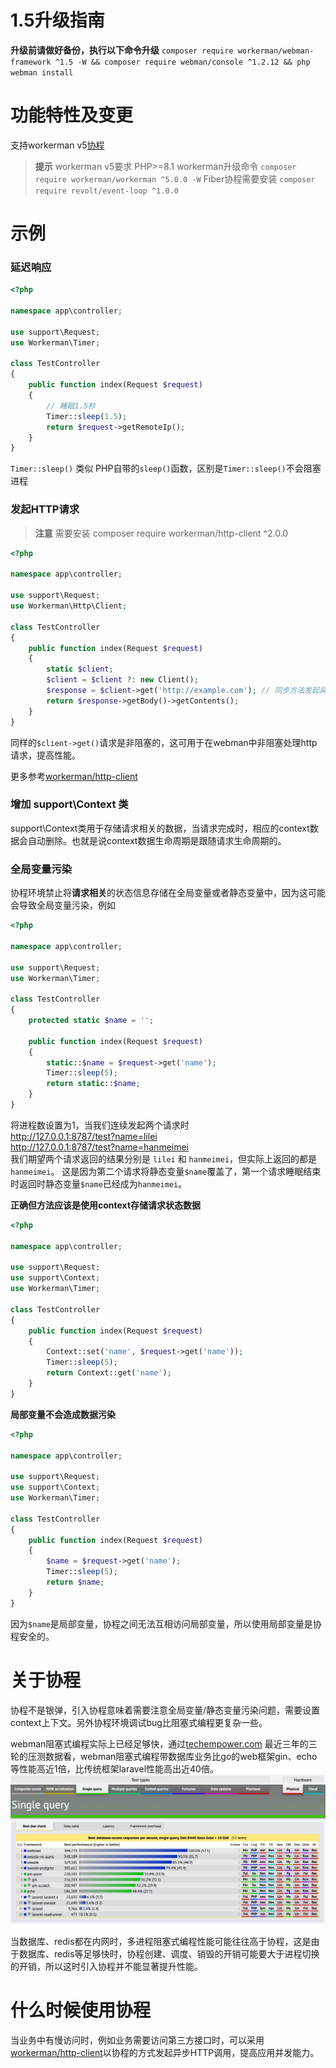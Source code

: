 # 1.5升级指南

**升级前请做好备份，执行以下命令升级**
`composer require workerman/webman-framework ^1.5 -W && composer require webman/console ^1.2.12 && php webman install`

# 功能特性及变更

支持workerman v5[协程](https://www.workerman.net/doc/workerman/fiber.html)

> **提示**
> workerman v5要求 PHP>=8.1
> workerman升级命令 `composer require workerman/workerman ^5.0.0 -W`
> Fiber协程需要安装 `composer require revolt/event-loop ^1.0.0`

# 示例
### 延迟响应

```php
<?php

namespace app\controller;

use support\Request;
use Workerman\Timer;

class TestController
{
    public function index(Request $request)
    {
        // 睡眠1.5秒
        Timer::sleep(1.5);
        return $request->getRemoteIp();
    }
}
```
`Timer::sleep()` 类似 PHP自带的`sleep()`函数，区别是`Timer::sleep()`不会阻塞进程


### 发起HTTP请求

> **注意**
> 需要安装 composer require workerman/http-client ^2.0.0

```php
<?php

namespace app\controller;

use support\Request;
use Workerman\Http\Client;

class TestController
{
    public function index(Request $request)
    {
        static $client;
        $client = $client ?: new Client();
        $response = $client->get('http://example.com'); // 同步方法发起异步请求
        return $response->getBody()->getContents();
    }
}
```
同样的`$client->get()`请求是非阻塞的，这可用于在webman中非阻塞处理http请求，提高性能。

更多参考[workerman/http-client](https://www.workerman.net/doc/workerman/components/workerman-http-client.html)

### 增加 support\Context 类

support\Context类用于存储请求相关的数据，当请求完成时，相应的context数据会自动删除。也就是说context数据生命周期是跟随请求生命周期的。

### 全局变量污染

协程环境禁止将**请求相关**的状态信息存储在全局变量或者静态变量中，因为这可能会导致全局变量污染，例如

```php
<?php

namespace app\controller;

use support\Request;
use Workerman\Timer;

class TestController
{
    protected static $name = '';

    public function index(Request $request)
    {
        static::$name = $request->get('name');
        Timer::sleep(5);
        return static::$name;
    }
}
```

将进程数设置为1，当我们连续发起两个请求时  
http://127.0.0.1:8787/test?name=lilei  
http://127.0.0.1:8787/test?name=hanmeimei  
我们期望两个请求返回的结果分别是 `lilei` 和 `hanmeimei`，但实际上返回的都是`hanmeimei`。
这是因为第二个请求将静态变量`$name`覆盖了，第一个请求睡眠结束时返回时静态变量`$name`已经成为`hanmeimei`。

**正确但方法应该是使用context存储请求状态数据**
```php
<?php

namespace app\controller;

use support\Request;
use support\Context;
use Workerman\Timer;

class TestController
{
    public function index(Request $request)
    {
        Context::set('name', $request->get('name'));
        Timer::sleep(5);
        return Context::get('name');
    }
}
```

**局部变量不会造成数据污染**
```php
<?php

namespace app\controller;

use support\Request;
use support\Context;
use Workerman\Timer;

class TestController
{
    public function index(Request $request)
    {
        $name = $request->get('name');
        Timer::sleep(5);
        return $name;
    }
}
```
因为`$name`是局部变量，协程之间无法互相访问局部变量，所以使用局部变量是协程安全的。

# 关于协程
协程不是银弹，引入协程意味着需要注意全局变量/静态变量污染问题，需要设置context上下文。另外协程环境调试bug比阻塞式编程更复杂一些。

webman阻塞式编程实际上已经足够快，通过[techempower.com](https://www.techempower.com/benchmarks/#section=data-r21&l=zijnjz-6bj&test=db&f=1ekg-cbcw-2t4w-27wr68-pc0-iv9slc-0-1ekgw-39g-kxs00-o0zk-4fu13d-2x8do8-2) 最近三年的三轮的压测数据看，webman阻塞式编程带数据库业务比go的web框架gin、echo等性能高近1倍，比传统框架laravel性能高出近40倍。
![](../../assets/img/benchemarks-go-sw.png?)

当数据库、redis都在内网时，多进程阻塞式编程性能可能往往高于协程，这是由于数据库、redis等足够快时，协程创建、调度、销毁的开销可能要大于进程切换的开销，所以这时引入协程并不能显著提升性能。

# 什么时候使用协程
当业务中有慢访问时，例如业务需要访问第三方接口时，可以采用[workerman/http-client](https://www.workerman.net/doc/workerman/components/workerman-http-client.html)以协程的方式发起异步HTTP调用，提高应用并发能力。